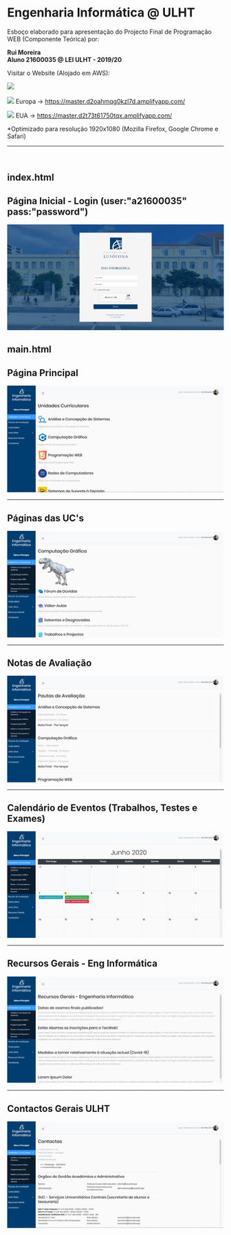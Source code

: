 # Engenharia Informática @ ULHT

Esboço elaborado para apresentação do Projecto Final de Programação WEB (Componente Teórica) por:

<strong>Rui Moreira</strong><br>
<strong>Aluno 21600035 @ LEI ULHT - 2019/20</strong><br>

Visitar o Website (Alojado em AWS):

<a href="https://aws.amazon.com/" target="_blank"><img src="https://assets.cloud.im/prod/ux1/images/logos/aws/aws-2x.png" width="48"></a>

<img src="https://img.icons8.com/color/48/000000/flag-of-europe.png" width="24"/> Europa -> https://master.d2oahmqg0kzl7d.amplifyapp.com/

<img src="https://img.icons8.com/color/48/000000/usa.png" width="24"/> EUA -> https://master.d2t73t61750tqx.amplifyapp.com/

*Optimizado para resolução 1920x1080 (Mozilla Firefox, Google Chrome e Safari)
<hr>
<br>

index.html
---------------------------------------------
Página Inicial - Login (user:"a21600035" pass:"password")
---------
![](image.jpg?raw=true "Página Login")

main.html
---------
Página Principal
---------
![](image2.jpg?raw=true "Página Principal")

---------
Páginas das UC's
---------
![](image3.jpg?raw=true "Página Principal")

---------
Notas de Avaliação
---------
![](image4.jpg?raw=true "Página Principal")

---------
Calendário de Eventos (Trabalhos, Testes e Exames)
---------
![](image5.jpg?raw=true "Página Principal")

---------
Recursos Gerais - Eng Informática
---------
![](image6.jpg?raw=true "Página Principal")

---------
Contactos Gerais ULHT
---------
![](image7.jpg?raw=true "Página Principal")
